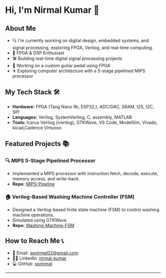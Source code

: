 # Hi, I'm Nirmal Kumar 👋

## About Me
- 🔍 I'm currently working on digital design, embedded systems, and signal processing, exploring FPGA, Verilog, and real-time computing.
- 🎨 FPGA & DSP Enthusiast
- 🛠️ Building real-time digital signal processing projects
- 🎸 Working on a custom guitar pedal using FPGA
- ✈ Exploring computer architecture with a 5-stage pipelined MIPS processor

## My Tech Stack 🛠️
- **Hardware:** FPGA (Tang Nano 9k, ESP32,), ADC/DAC, SRAM, I2S, I2C, SPI
- **Languages:** Verilog, SystemVerilog, C, assembly, MATLAB
- **Tools:** Icarus Verilog (iverilog), GTKWave, VS Code, ModelSim, Vivado, kicad,Cadence Virtuoso

## Featured Projects 📚
### 🔍 MIPS 5-Stage Pipelined Processor
- Implemented a MIPS processor with instruction fetch, decode, execute, memory access, and write-back.
- **Repo:** [MIPS-Pipeline](https://github.com/spnirmal/MIPS-Pipeline)

### 🏠 Verilog-Based Washing Machine Controller (FSM)
- Designed a Verilog-based finite state machine (FSM) to control washing machine operations.
- Simulated using GTKWave.
- **Repo:** [Washing-Machine-FSM](https://github.com/spnirmal/Washing-Machine-FSM)


## How to Reach Me 📞
- 📧 Email: spnirmal02@gmail.com
- 👨‍💻 LinkedIn: [nirmal-kumar](https://linkedin.com/in/nirmal-kumar-655520226)
- 💻 GitHub: [spnirmal](https://github.com/spnirmal)

---


